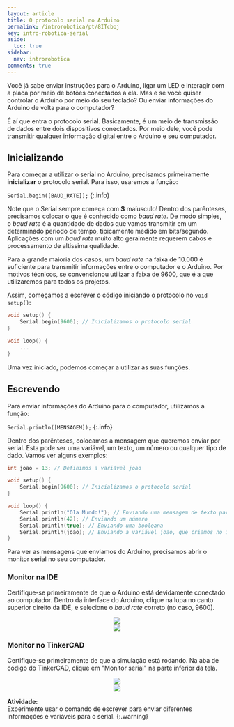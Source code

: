 ```yaml
---
layout: article
title: O protocolo serial no Arduino
permalink: /introrobotica/pt/8ITcboj
key: intro-robotica-serial
aside:
  toc: true
sidebar:
  nav: introrobotica
comments: true
---
```


Você já sabe enviar instruções para o Arduino, ligar um LED e interagir com a placa por meio de botões conectados a ela. Mas e se você quiser controlar o Arduino por meio do seu teclado? Ou enviar informações do Arduino de volta para o computador?

É aí que entra o protocolo serial. Basicamente, é um meio de transmissão de dados entre dois dispositivos conectados. Por meio dele, você pode transmitir qualquer informação digital entre o Arduino e seu computador.

## Inicializando

Para começar a utilizar o serial no Arduino, precisamos primeiramente **inicializar** o protocolo serial. Para isso, usaremos a função:

`Serial.begin([BAUD_RATE]);`
{:.info}

Note que o Serial sempre começa com **S** maíusculo! Dentro dos parênteses, precisamos colocar o que é conhecido como *baud rate*. De modo simples, o *baud rate* é a quantidade de dados que vamos transmitir em um determinado periodo de tempo, tipicamente medido em bits/segundo. Aplicações com um *baud rate* muito alto geralmente requerem cabos e processamento de altissima qualidade.

Para a grande maioria dos casos, um *baud rate* na faixa de 10.000 é suficiente para transmitir informações entre o computador e o Arduino. Por motivos técnicos, se convencionou utilizar a faixa de 9600, que é a que utilizaremos para todos os projetos.

Assim, começamos a escrever o código iniciando o protocolo no `void setup()`:

```c
void setup() {
    Serial.begin(9600); // Inicializamos o protocolo serial
}

void loop() {
    ...
}
```

Uma vez iniciado, podemos começar a utilizar as suas funções.

## Escrevendo

Para enviar informações do Arduino para o computador, utilizamos a função:

`Serial.println([MENSAGEM]);`
{:.info}

Dentro dos parênteses, colocamos a mensagem que queremos enviar por serial. Esta pode ser uma variável, um texto, um número ou qualquer tipo de dado. Vamos ver alguns exemplos:

```c
int joao = 13; // Definimos a variável joao

void setup() {
    Serial.begin(9600); // Inicializamos o protocolo serial
}

void loop() {
    Serial.println("Ola Mundo!"); // Enviando uma mensagem de texto para o serial
    Serial.println(42); // Enviando um número
    Serial.println(true); // Enviando uma booleana
    Serial.println(joao); // Enviando a variável joao, que criamos no inicio
}
```

Para ver as mensagens que enviamos do Arduino, precisamos abrir o monitor serial no seu computador.  

### Monitor na IDE

Certifique-se primeiramente de que o Arduino está devidamente conectado ao computador. Dentro da interface do Arduino, clique na lupa no canto superior direito da IDE, e selecione o *baud rate* correto (no caso, 9600).  

<div align="center"><img src="https://i.imgur.com/NK3ZuS3.png"/></div>

<div align="center"><img src="https://i.imgur.com/IP5GxM6.png"/></div>

### Monitor no TinkerCAD

Certifique-se primeiramente de que a simulação está rodando. Na aba de código do TinkerCAD, clique em "Monitor serial" na parte inferior da tela.  

<div align="center"><img src="https://i.imgur.com/874X1Gp.png"/></div>

<div align="center"><img src="https://i.imgur.com/gkp7gxl.png"/></div>

**Atividade:**  
Experimente usar o comando de escrever para enviar diferentes informações e variáveis para o serial.
{:.warning}